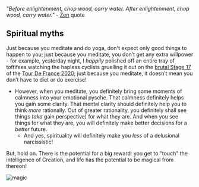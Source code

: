 <!-- title: Spirituality, FTW! -->

_"Before enlightenment, chop wood, carry water. After enlightenment, chop wood, carry water."_  - [Zen](https://lifehacker.com/four-confusing-zen-quotes-and-what-you-can-learn-from-1676177538) quote

## Spiritual myths

Just because you meditate and do yoga, don't expect only good things to happen  to you; just because you meditate, you don’t get any extra willpower - for example, yesterday night, I _happily_ polished off an entire tray of toffifees watching the hapless cyclists gruelling it out on the [brutal Stage 17](https://bit.ly/stage17This) of the [Tour De France 2020](https://en.wikipedia.org/wiki/2020_Tour_de_France); just because you meditate, it doesn’t mean you don’t have to diet or do exercise!
-   However, when you meditate, you definitely bring some moments of calmness into your emotional pysche. That calmness definitely helps you gain some  clarity. That mental clarity should definitely help you to think _more_ rationally. Out of greater rationality, you definitely shall see things (_aka_ gain perspective) for what they are. And when you see things for what they are, you will definitely make better decisions for a  _better_  future. 
	- And yes, spirituality will definitely make you _less_ of a delusional narcissistic! 

But, hold on. There is the potential for a big reward: you get to "touch" the intelligence of Creation, and life has the potential to be magical from thereon! 

![magic](https://files.gitter.im/581c97cbd73408ce4f339dc2/Xbms/IMG-20161121-WA0011.jpg)
